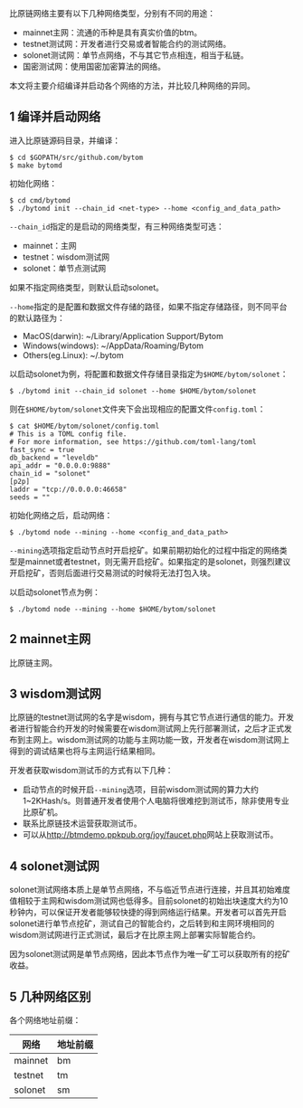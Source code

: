 比原链网络主要有以下几种网络类型，分别有不同的用途：

- mainnet主网：流通的币种是具有真实价值的btm。
- testnet测试网：开发者进行交易或者智能合约的测试网络。
- solonet测试网：单节点网络，不与其它节点相连，相当于私链。
- 国密测试网：使用国密加密算法的网络。

本文将主要介绍编译并启动各个网络的方法，并比较几种网络的异同。

## 1 编译并启动网络

进入比原链源码目录，并编译：

```
$ cd $GOPATH/src/github.com/bytom
$ make bytomd
```

初始化网络：

```
$ cd cmd/bytomd
$ ./bytomd init --chain_id <net-type> --home <config_and_data_path>
```

`--chain_id`指定的是启动的网络类型，有三种网络类型可选：

- mainnet：主网
- testnet：wisdom测试网
- solonet：单节点测试网

如果不指定网络类型，则默认启动solonet。

`--home`指定的是配置和数据文件存储的路径，如果不指定存储路径，则不同平台的默认路径为：

- MacOS(darwin): ~/Library/Application Support/Bytom
- Windows(windows): ~/AppData/Roaming/Bytom
- Others(eg.Linux): ~/.bytom

以启动solonet为例，将配置和数据文件存储目录指定为`$HOME/bytom/solonet`：

```
$ ./bytomd init --chain_id solonet --home $HOME/bytom/solonet
```

则在`$HOME/bytom/solonet`文件夹下会出现相应的配置文件`config.toml`：

```
$ cat $HOME/bytom/solonet/config.toml
# This is a TOML config file.
# For more information, see https://github.com/toml-lang/toml
fast_sync = true
db_backend = "leveldb"
api_addr = "0.0.0.0:9888"
chain_id = "solonet"
[p2p]
laddr = "tcp://0.0.0.0:46658"
seeds = ""
```

初始化网络之后，启动网络：

```
$ ./bytomd node --mining --home <config_and_data_path>
```

`--mining`选项指定启动节点时开启挖矿。如果前期初始化的过程中指定的网络类型是mainnet或者testnet，则无需开启挖矿。如果指定的是solonet，则强烈建议开启挖矿，否则后面进行交易测试的时候将无法打包入块。

以启动solonet节点为例：

```
$ ./bytomd node --mining --home $HOME/bytom/solonet
```

## 2 mainnet主网

比原链主网。

## 3 wisdom测试网

比原链的testnet测试网的名字是wisdom，拥有与其它节点进行通信的能力。开发者进行智能合约开发的时候需要在wisdom测试网上先行部署测试，之后才正式发布到主网上。wisdom测试网的功能与主网功能一致，开发者在wisdom测试网上得到的调试结果也将与主网运行结果相同。

开发者获取wisdom测试币的方式有以下几种：

- 启动节点的时候开启`--mining`选项，目前wisdom测试网的算力大约1~2KHash/s。则普通开发者使用个人电脑将很难挖到测试币，除非使用专业比原矿机。
- 联系比原链技术运营获取测试币。
- 可以从<http://btmdemo.ppkpub.org/joy/faucet.php>网站上获取测试币。

## 4 solonet测试网

solonet测试网络本质上是单节点网络，不与临近节点进行连接，并且其初始难度值相较于主网和wisdom测试网也低得多。目前solonet的初始出块速度大约为10秒钟内，可以保证开发者能够较快捷的得到网络运行结果。开发者可以首先开启solonet进行单节点挖矿，测试自己的智能合约，之后转到和主网环境相同的wisdom测试网进行正式测试，最后才在比原主网上部署实际智能合约。

因为solonet测试网是单节点网络，因此本节点作为唯一矿工可以获取所有的挖矿收益。

## 5 几种网络区别

各个网络地址前缀：

网络     | 地址前缀
--------|----------
mainnet | bm
testnet | tm
solonet | sm
